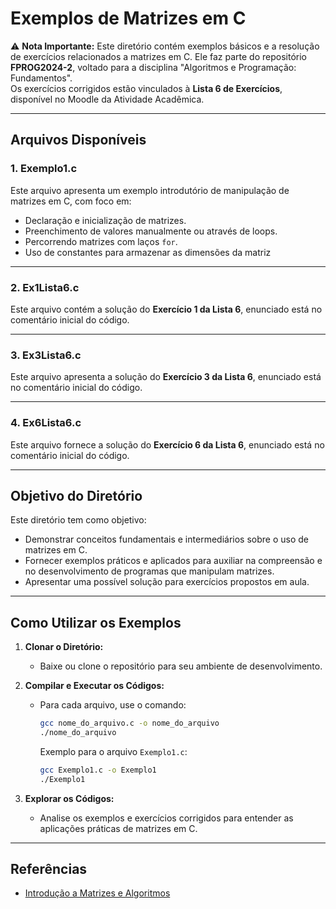 # Exemplos de Matrizes em C

⚠️ **Nota Importante:** Este diretório contém exemplos básicos e a resolução de exercícios relacionados a matrizes em C. Ele faz parte do repositório **FPROG2024-2**, voltado para a disciplina "Algoritmos e Programação: Fundamentos".  
Os exercícios corrigidos estão vinculados à **Lista 6 de Exercícios**, disponível no Moodle da Atividade Acadêmica.

---

## Arquivos Disponíveis

### 1. **Exemplo1.c**
Este arquivo apresenta um exemplo introdutório de manipulação de matrizes em C, com foco em:

- Declaração e inicialização de matrizes.
- Preenchimento de valores manualmente ou através de loops.
- Percorrendo matrizes com laços `for`.
- Uso de constantes para armazenar as dimensões da matriz

---

### 2. **Ex1Lista6.c**
Este arquivo contém a solução do **Exercício 1 da Lista 6**, enunciado está no comentário inicial do código.

---

### 3. **Ex3Lista6.c**
Este arquivo apresenta a solução do **Exercício 3 da Lista 6**, enunciado está no comentário inicial do código.

---

### 4. **Ex6Lista6.c**
Este arquivo fornece a solução do **Exercício 6 da Lista 6**, enunciado está no comentário inicial do código.

---

## Objetivo do Diretório

Este diretório tem como objetivo:

- Demonstrar conceitos fundamentais e intermediários sobre o uso de matrizes em C.
- Fornecer exemplos práticos e aplicados para auxiliar na compreensão e no desenvolvimento de programas que manipulam matrizes.
- Apresentar uma possível solução para exercícios propostos em aula.

---

## Como Utilizar os Exemplos

1. **Clonar o Diretório:**
   - Baixe ou clone o repositório para seu ambiente de desenvolvimento.

2. **Compilar e Executar os Códigos:**
   - Para cada arquivo, use o comando:
     ```bash
     gcc nome_do_arquivo.c -o nome_do_arquivo
     ./nome_do_arquivo
     ```

     Exemplo para o arquivo `Exemplo1.c`:
     ```bash
     gcc Exemplo1.c -o Exemplo1
     ./Exemplo1
     ```

3. **Explorar os Códigos:**
   - Analise os exemplos e exercícios corrigidos para entender as aplicações práticas de matrizes em C.

---

## Referências

- [Introdução a Matrizes e Algoritmos](https://www.geeksforgeeks.org/introduction-to-matrix-or-grid-data-structure-and-algorithms-tutorial/)
